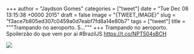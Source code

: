 
+++
author = "Jaydson Gomes"
categories = ["tweet"]
date = "Tue Dec 08 13:15:38 +0000 2015"
draft = false
image = "{TWEET_IMAGE}"
slug = "f3ace7b805ed307c0459a0d7eabf7fd8a14e80b7"
tags = ["tweet"]
title = """Trampando no aeroporto. S..."""
+++
Trampando no aeroporto. Spoilerzão do que vem por aí #BrazilJS https://t.co/NPT504sBCH

![](/images/tweet-media/674215761074851840-CVtLUukWIAAnvX-.jpg)